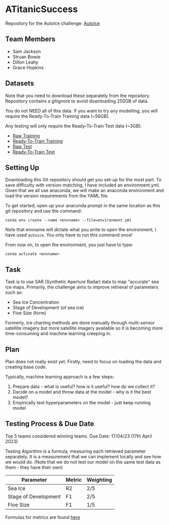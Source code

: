 # ATitanicSuccess
Repository for the AutoIce challenge: [AutoIce](https://platform.ai4eo.eu/auto-ice)

## Team Members
- Sam Jackson
- Struan Bowie
- Dillon Leahy
- Grace Hopkins

## Datasets
Note that you need to download these separately from the repository. Repository contains a gitignore to avoid downloading 250GB of data.

You do not NEED all of this data. If you want to try any modelling, you will require the Ready-To-Train Training data (~56GB).

Any testing will only require the Ready-To-Train Test data (~3GB).


- [Raw Training](https://data.dtu.dk/articles/dataset/Raw_AI4Arctic_Sea_Ice_Challenge_Dataset/21284967?backTo=/collections/AI4Arctic_Sea_Ice_Challenge_Dataset/6244065)
- [Ready-To-Train Training](https://data.dtu.dk/articles/dataset/Ready-To-Train_AI4Arctic_Sea_Ice_Challenge_Dataset/21316608?backTo=/collections/AI4Arctic_Sea_Ice_Challenge_Dataset/6244065)
- [Raw Test](https://data.dtu.dk/articles/dataset/Raw_AI4Arctic_Sea_Ice_Challenge_Test_Dataset/21762848?backTo=/collections/AI4Arctic_Sea_Ice_Challenge_Dataset/6244065)
- [Ready-To-Train Test](https://data.dtu.dk/articles/dataset/Ready-To-Train_AI4Arctic_Sea_Ice_Challenge_Test_Dataset/21762830?backTo=/collections/AI4Arctic_Sea_Ice_Challenge_Dataset/6244065)

## Setting Up

Downloading this Git repository should get you set-up for the most part. To save difficulty with version-matching, I have included an environment.yml.
Given that we all use anaconda, we will make an anaconda environment and load the version requirements from the YAML file. 

To get started, open up your anaconda prompt in the same location as this git repository and use the command:

`conda env create --name <envname> --file=environment.yml`

Note that envname will dictate what you write to open the environment, I have used `autoice`.
You only have to run this command once!

From now on, to open the environment, you just have to type:

`conda activate <envname>`


## Task
Task is to use SAR (Synthetic Aperture Radar) data to map "accurate" sea ice maps.
Primarily, the challenge aims to improve retrieval of parameters such as:
- Sea Ice Concentration
- Stage of Development (of sea ice)
- Floe Size (form)

Formerly, ice charting methods are done manually through multi-sensor satellite imagery but more satellite imagery available so it is becoming more time-consuming and machine learning creeping in.

## Plan

Plan does not really exist yet.
Firstly, need to focus on loading the data and creating base code.

Typically, machine learning approach is a few steps:
1. Prepare data - what is useful? how is it useful? how do we collect it?
2. Decide on a model and throw data at the model - why is it the best model?
3. Empirically test hyperparameters on the model - just keep running model

## Testing Process & Due Date
Top 5 teams considered winning teams.
Due Date: 17/04/23 (17th April 2023)

Testing Algorithm is a formula, measuring each retrieved parameter separately. 
It is a measurement that we can implement locally and see how we would do.
(Note that we do not test our model on the same test data as them - they have their own)


| Parameter              | Metric | Weighting |
| ---------------------- | ------ | --------- |
| Sea Ice                | R2     | 2/5       |
| Stage of Development   | F1     | 2/5       |
| Floe Size              | F1     | 1/5       |

Formulas for metrics are found [here](https://platform.ai4eo.eu/auto-ice/data)


